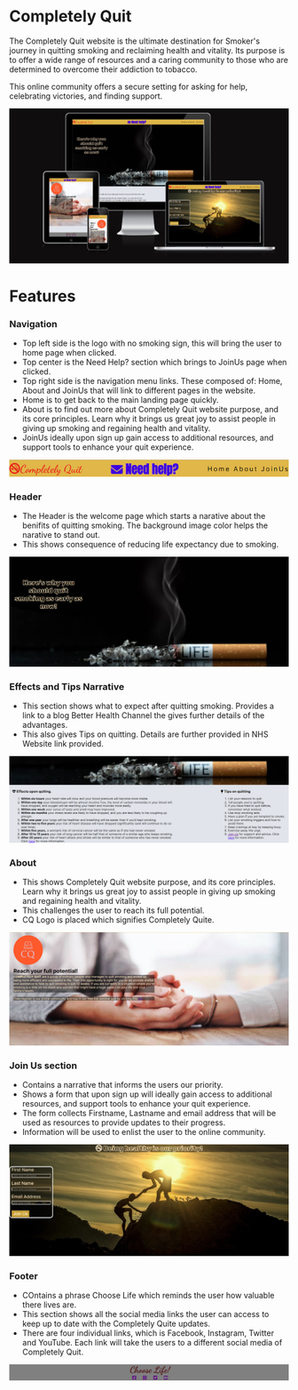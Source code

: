 # Completely Quit

The Completely Quit website is the ultimate destination for Smoker's journey in quitting smoking and reclaiming health and vitality. Its purpose is to offer a wide range of resources and a caring community to those who are determined to overcome their addiction to tobacco.

This online community offers a secure setting for asking for help, celebrating victories, and finding support.


![Screen displays](readme-assets/screen-responsive.png)

# Features

### Navigation

* Top left side is the logo with no smoking sign, this will bring the user to home page when clicked.
* Top center is the Need Help? section which brings to JoinUs page when clicked.
* Top right side is the navigation menu links. These composed of: Home, About and JoinUs that will link to different pages in the website.
* Home is to get back to the main landing page quickly.
* About is to find out more about Completely Quit website purpose, and its core principles. Learn why it brings us great joy to assist people in giving up smoking and regaining health and vitality.
* JoinUs ideally upon sign up gain access to additional resources, and support tools to enhance your quit experience.

![Navigation bar](readme-assets/navigation.png)

### Header

* The Header is the welcome page which starts a narative about the benifits of quitting smoking. The background image color helps the narative to stand out.
* This shows consequence of reducing life expectancy due to smoking.

![Header section](readme-assets/header-welcome.png)

### Effects and Tips Narrative

* This section shows what to expect after quitting smoking. Provides a link to a blog Better Health Channel the gives further details of the advantages.
* This also gives Tips on quitting. Details are further provided in NHS Website link provided.

![Narrative](readme-assets/effect-tips.png)

### About

* This shows Completely Quit website purpose, and its core principles. Learn why it brings us great joy to assist people in giving up smoking and regaining health and vitality.
* This challenges the user to reach its full potential.
* CQ Logo is placed which signifies Completely Quite.

![About](readme-assets/about.png)

### Join Us section

* Contains a narrative that informs the users our priority.
* Shows a form that upon sign up will ideally gain access to additional resources, and support tools to enhance your quit experience.
* The form collects Firstname, Lastname and email address that will be used as resources to provide updates to their progress.
* Information will be used to enlist the user to the online community.

![Join-Us](readme-assets/joinus.png)

### Footer

* COntains a phrase Choose Life which reminds the user how valuable there lives are.
* This section shows all the social media links the user can access to keep up to date with the Completely Quite updates.
* There are four individual links, which is Facebook, Instagram, Twitter and YouTube. Each link will take the users to a different social media of Completely Quit.

![Footer](readme-assets/footer.png)




